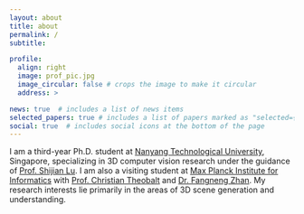 ```yaml
---
layout: about
title: about
permalink: /
subtitle: 

profile:
  align: right
  image: prof_pic.jpg
  image_circular: false # crops the image to make it circular
  address: >

news: true  # includes a list of news items
selected_papers: true # includes a list of papers marked as "selected={true}"
social: true  # includes social icons at the bottom of the page
---
```


I am a third-year Ph.D. student at [Nanyang Technological University](https://www.ntu.edu.sg/), Singapore, specializing in 3D computer vision research under the guidance of [Prof. Shijian Lu](https://personal.ntu.edu.sg/shijian.lu/). I am also a visiting student at [Max Planck Institute for Informatics](https://www.mpi-inf.mpg.de/departments/visual-computing-and-artificial-intelligence) with [Prof. Christian Theobalt](https://people.mpi-inf.mpg.de/~theobalt/) and [Dr. Fangneng Zhan](https://fnzhan.com/). My research interests lie primarily in the areas of 3D scene generation and understanding. 
